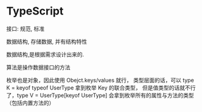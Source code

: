 # TypeScript

接口: 规范, 标准

数据结构, 存储数据, 并有结构特性

数据结构,是根据需求设计出来的.

算法是操作数据接口的方法


枚举也是对象，因此使用 Obejct.keys/values 就行，
类型层面的话，可以 type K = keyof typeof UserType 拿到枚举 Key 的联合类型，
但是值类型的话就不行了，type V = UserType[keyof UserType] 会拿到枚举所有的属性与方法的类型（包括内置方法的）

